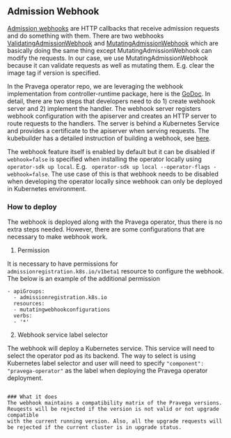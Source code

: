 ## Admission Webhook

[Admission webhooks](https://kubernetes.io/docs/reference/access-authn-authz/extensible-admission-controllers/) are HTTP callbacks that receive admission requests and do something with them.
There are  two webhooks [ValidatingAdmissionWebhook](https://kubernetes.io/docs/reference/access-authn-authz/admission-controllers/#validatingadmissionwebhook) and 
[MutatingAdmissionWebhook](https://kubernetes.io/docs/reference/access-authn-authz/admission-controllers/#mutatingadmissionwebhook) which are basically 
doing the same thing except MutatingAdmissionWebhook can modify the requests. In our case, we use MutatingAdmissionWebhook because it can validate requests as well as mutating them. E.g. clear the image tag 
if version is specified.

In the Pravega operator repo, we are leveraging the webhook implementation from controller-runtime package, here is the [GoDoc](https://godoc.org/sigs.k8s.io/controller-runtime/pkg/webhook). 
In detail, there are two steps that developers need to do 1) create webhook server and 2) implement the handler.
The webhook server registers webhook configuration with the apiserver and creates an HTTP server to route requests to the handlers.
The server is behind a Kubernetes Service and provides a certificate to the apiserver when serving requests. The kubebuilder has a detailed instruction of 
building a webhook, see [here](https://github.com/kubernetes-sigs/kubebuilder/blob/86026527c754a144defa6474af6fb352143b9270/docs/book/beyond_basics/sample_webhook.md).

The webhook feature itself is enabled by default but it can be disabled if `webhook=false` is specified when installing the 
operator locally using `operator-sdk up local`. E.g. ` operator-sdk up local --operator-flags -webhook=false`. The use case of this is that webhook needs to be
disabled when developing the operator locally since webhook can only be deployed in Kubernetes environment. 

### How to deploy
The webhook is deployed along with the Pravega operator, thus there is no extra steps needed. However, there are some configurations that are necessary to make webhook work.

1. Permission

It is necessary to have permissions for `admissionregistration.k8s.io/v1beta1` resource to configure the webhook. The below is
an example of the additional permission
```
- apiGroups:
  - admissionregistration.k8s.io
  resources:
  - mutatingwebhookconfigurations
  verbs:
  - '*'
```

2. Webhook service label selector

The webhook will deploy a Kubernetes service. This service will need to select the operator pod as its backend.
The way to select is using Kubernetes label selector and user will need to specify `"component": "pravega-operator"` as the label
when deploying the Pravega operator deployment. 
```

### What it does
The webhook maintains a compatibility matrix of the Pravega versions. Reuqests will be rejected if the version is not valid or not upgrade compatible 
with the current running version. Also, all the upgrade requests will be rejected if the current cluster is in upgrade status.  


